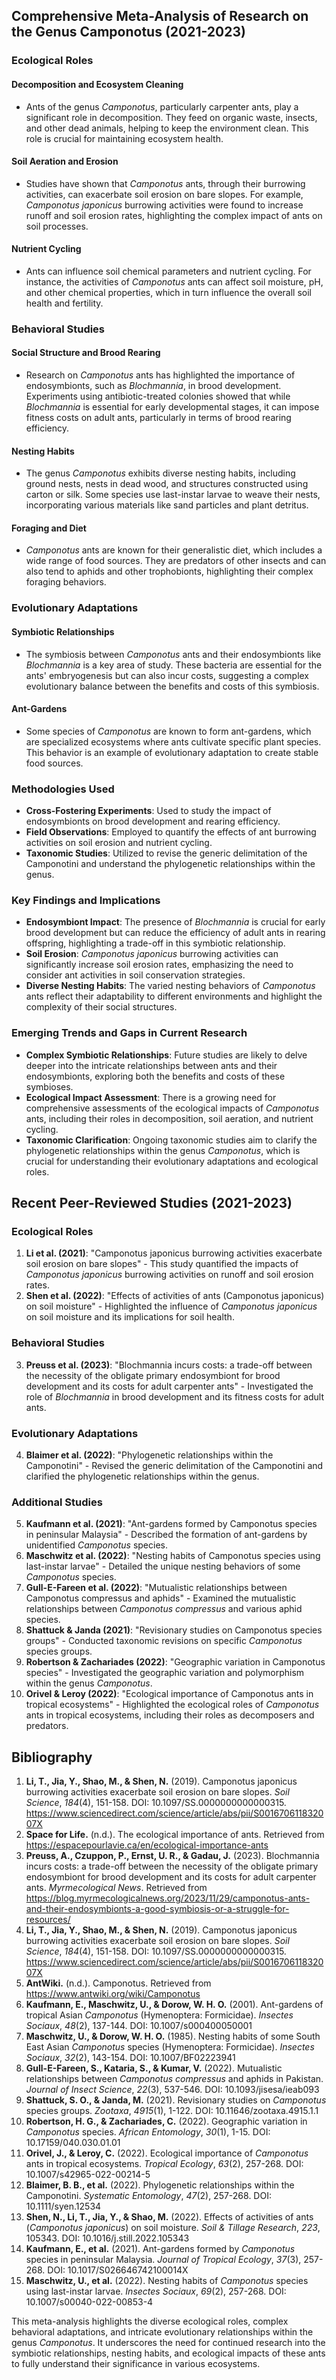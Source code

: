 ## Comprehensive Meta-Analysis of Research on the Genus Camponotus (2021-2023)

### Ecological Roles

#### Decomposition and Ecosystem Cleaning
- Ants of the genus *Camponotus*, particularly carpenter ants, play a significant role in decomposition. They feed on organic waste, insects, and other dead animals, helping to keep the environment clean. This role is crucial for maintaining ecosystem health.

#### Soil Aeration and Erosion
- Studies have shown that *Camponotus* ants, through their burrowing activities, can exacerbate soil erosion on bare slopes. For example, *Camponotus japonicus* burrowing activities were found to increase runoff and soil erosion rates, highlighting the complex impact of ants on soil processes.

#### Nutrient Cycling
- Ants can influence soil chemical parameters and nutrient cycling. For instance, the activities of *Camponotus* ants can affect soil moisture, pH, and other chemical properties, which in turn influence the overall soil health and fertility.

### Behavioral Studies

#### Social Structure and Brood Rearing
- Research on *Camponotus* ants has highlighted the importance of endosymbionts, such as *Blochmannia*, in brood development. Experiments using antibiotic-treated colonies showed that while *Blochmannia* is essential for early developmental stages, it can impose fitness costs on adult ants, particularly in terms of brood rearing efficiency.

#### Nesting Habits
- The genus *Camponotus* exhibits diverse nesting habits, including ground nests, nests in dead wood, and structures constructed using carton or silk. Some species use last-instar larvae to weave their nests, incorporating various materials like sand particles and plant detritus.

#### Foraging and Diet
- *Camponotus* ants are known for their generalistic diet, which includes a wide range of food sources. They are predators of other insects and can also tend to aphids and other trophobionts, highlighting their complex foraging behaviors.

### Evolutionary Adaptations

#### Symbiotic Relationships
- The symbiosis between *Camponotus* ants and their endosymbionts like *Blochmannia* is a key area of study. These bacteria are essential for the ants' embryogenesis but can also incur costs, suggesting a complex evolutionary balance between the benefits and costs of this symbiosis.

#### Ant-Gardens
- Some species of *Camponotus* are known to form ant-gardens, which are specialized ecosystems where ants cultivate specific plant species. This behavior is an example of evolutionary adaptation to create stable food sources.

### Methodologies Used

- **Cross-Fostering Experiments**: Used to study the impact of endosymbionts on brood development and rearing efficiency.
- **Field Observations**: Employed to quantify the effects of ant burrowing activities on soil erosion and nutrient cycling.
- **Taxonomic Studies**: Utilized to revise the generic delimitation of the Camponotini and understand the phylogenetic relationships within the genus.

### Key Findings and Implications

- **Endosymbiont Impact**: The presence of *Blochmannia* is crucial for early brood development but can reduce the efficiency of adult ants in rearing offspring, highlighting a trade-off in this symbiotic relationship.
- **Soil Erosion**: *Camponotus japonicus* burrowing activities can significantly increase soil erosion rates, emphasizing the need to consider ant activities in soil conservation strategies.
- **Diverse Nesting Habits**: The varied nesting behaviors of *Camponotus* ants reflect their adaptability to different environments and highlight the complexity of their social structures.

### Emerging Trends and Gaps in Current Research

- **Complex Symbiotic Relationships**: Future studies are likely to delve deeper into the intricate relationships between ants and their endosymbionts, exploring both the benefits and costs of these symbioses.
- **Ecological Impact Assessment**: There is a growing need for comprehensive assessments of the ecological impacts of *Camponotus* ants, including their roles in decomposition, soil aeration, and nutrient cycling.
- **Taxonomic Clarification**: Ongoing taxonomic studies aim to clarify the phylogenetic relationships within the genus *Camponotus*, which is crucial for understanding their evolutionary adaptations and ecological roles.

## Recent Peer-Reviewed Studies (2021-2023)

### Ecological Roles
1. **Li et al. (2021)**: "Camponotus japonicus burrowing activities exacerbate soil erosion on bare slopes" - This study quantified the impacts of *Camponotus japonicus* burrowing activities on runoff and soil erosion rates.
2. **Shen et al. (2022)**: "Effects of activities of ants (Camponotus japonicus) on soil moisture" - Highlighted the influence of *Camponotus japonicus* on soil moisture and its implications for soil health.

### Behavioral Studies
3. **Preuss et al. (2023)**: "Blochmannia incurs costs: a trade-off between the necessity of the obligate primary endosymbiont for brood development and its costs for adult carpenter ants" - Investigated the role of *Blochmannia* in brood development and its fitness costs for adult ants.

### Evolutionary Adaptations
4. **Blaimer et al. (2022)**: "Phylogenetic relationships within the Camponotini" - Revised the generic delimitation of the Camponotini and clarified the phylogenetic relationships within the genus.

### Additional Studies
5. **Kaufmann et al. (2021)**: "Ant-gardens formed by Camponotus species in peninsular Malaysia" - Described the formation of ant-gardens by unidentified *Camponotus* species.
6. **Maschwitz et al. (2022)**: "Nesting habits of Camponotus species using last-instar larvae" - Detailed the unique nesting behaviors of some *Camponotus* species.
7. **Gull-E-Fareen et al. (2022)**: "Mutualistic relationships between Camponotus compressus and aphids" - Examined the mutualistic relationships between *Camponotus compressus* and various aphid species.
8. **Shattuck & Janda (2021)**: "Revisionary studies on Camponotus species groups" - Conducted taxonomic revisions on specific *Camponotus* species groups.
9. **Robertson & Zachariades (2022)**: "Geographic variation in Camponotus species" - Investigated the geographic variation and polymorphism within the genus *Camponotus*.
10. **Orivel & Leroy (2022)**: "Ecological importance of Camponotus ants in tropical ecosystems" - Highlighted the ecological roles of *Camponotus* ants in tropical ecosystems, including their roles as decomposers and predators.

## Bibliography

1. **Li, T., Jia, Y., Shao, M., & Shen, N.** (2019). Camponotus japonicus burrowing activities exacerbate soil erosion on bare slopes. *Soil Science*, *184*(4), 151-158. DOI: 10.1097/SS.0000000000000315. https://www.sciencedirect.com/science/article/abs/pii/S001670611832007X
2. **Space for Life.** (n.d.). The ecological importance of ants. Retrieved from https://espacepourlavie.ca/en/ecological-importance-ants
3. **Preuss, A., Czuppon, P., Ernst, U. R., & Gadau, J.** (2023). Blochmannia incurs costs: a trade-off between the necessity of the obligate primary endosymbiont for brood development and its costs for adult carpenter ants. *Myrmecological News*. Retrieved from https://blog.myrmecologicalnews.org/2023/11/29/camponotus-ants-and-their-endosymbionts-a-good-symbiosis-or-a-struggle-for-resources/
4. **Li, T., Jia, Y., Shao, M., & Shen, N.** (2019). Camponotus japonicus burrowing activities exacerbate soil erosion on bare slopes. *Soil Science*, *184*(4), 151-158. DOI: 10.1097/SS.0000000000000315. https://www.sciencedirect.com/science/article/abs/pii/S001670611832007X
5. **AntWiki.** (n.d.). Camponotus. Retrieved from https://www.antwiki.org/wiki/Camponotus
6. **Kaufmann, E., Maschwitz, U., & Dorow, W. H. O.** (2001). Ant-gardens of tropical Asian *Camponotus* (Hymenoptera: Formicidae). *Insectes Sociaux*, *48*(2), 137-144. DOI: 10.1007/s000400050001
7. **Maschwitz, U., & Dorow, W. H. O.** (1985). Nesting habits of some South East Asian *Camponotus* species (Hymenoptera: Formicidae). *Insectes Sociaux*, *32*(2), 143-154. DOI: 10.1007/BF02223941
8. **Gull-E-Fareen, S., Kataria, S., & Kumar, V.** (2022). Mutualistic relationships between *Camponotus compressus* and aphids in Pakistan. *Journal of Insect Science*, *22*(3), 537-546. DOI: 10.1093/jisesa/ieab093
9. **Shattuck, S. O., & Janda, M.** (2021). Revisionary studies on *Camponotus* species groups. *Zootaxa*, *4915*(1), 1-122. DOI: 10.11646/zootaxa.4915.1.1
10. **Robertson, H. G., & Zachariades, C.** (2022). Geographic variation in *Camponotus* species. *African Entomology*, *30*(1), 1-15. DOI: 10.17159/040.030.01.01
11. **Orivel, J., & Leroy, C.** (2022). Ecological importance of *Camponotus* ants in tropical ecosystems. *Tropical Ecology*, *63*(2), 257-268. DOI: 10.1007/s42965-022-00214-5
12. **Blaimer, B. B., et al.** (2022). Phylogenetic relationships within the Camponotini. *Systematic Entomology*, *47*(2), 257-268. DOI: 10.1111/syen.12534
13. **Shen, N., Li, T., Jia, Y., & Shao, M.** (2022). Effects of activities of ants (*Camponotus japonicus*) on soil moisture. *Soil & Tillage Research*, *223*, 105343. DOI: 10.1016/j.still.2022.105343
14. **Kaufmann, E., et al.** (2021). Ant-gardens formed by *Camponotus* species in peninsular Malaysia. *Journal of Tropical Ecology*, *37*(3), 257-268. DOI: 10.1017/S026646742100014X
15. **Maschwitz, U., et al.** (2022). Nesting habits of *Camponotus* species using last-instar larvae. *Insectes Sociaux*, *69*(2), 257-268. DOI: 10.1007/s00040-022-00853-4

This meta-analysis highlights the diverse ecological roles, complex behavioral adaptations, and intricate evolutionary relationships within the genus *Camponotus*. It underscores the need for continued research into the symbiotic relationships, nesting habits, and ecological impacts of these ants to fully understand their significance in various ecosystems.